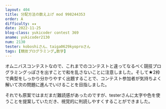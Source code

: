 ```yaml
---
layout: 404
title: 分配方法の数え上げ mod 998244353
order: A
difficulty: ★★
date: 2022-11-25
blog-class: yukicoder contest 369
aname: yukicoder2130
num: 2130
tester: koboshiさん、taiga0629kyoproさん
tags: [競技プログラミング,数学]
---
```


オムニバスコンテストなので、これまでのコンテストと違ってなるべく競技プログラミングっぽさを出すことで和を乱さないことに注意しました。そして★2枠で典型をしっかり分かりやすく出題することで、コンテスト参加者が気持ちよく解いて次の問題に進んでいけることを目指しました。

それでも原案ではまだまだ難読感があったのですが、testerさんに太字や色を使うことを提案していただき、視覚的に判読しやすくすることができました。
